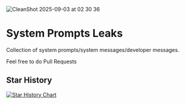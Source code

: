 ![CleanShot 2025-09-03 at 02 30 36](https://github.com/user-attachments/assets/02273aa8-4b34-47e0-baa8-af8a05a818c3)


# System Prompts Leaks

Collection of system prompts/system messages/developer messages.

Feel free to do Pull Requests

## Star History

[![Star History Chart](https://api.star-history.com/svg?repos=asgeirtj/system_prompts_leaks&type=Date)](https://www.star-history.com/#asgeirtj/system_prompts_leaks&Date)
